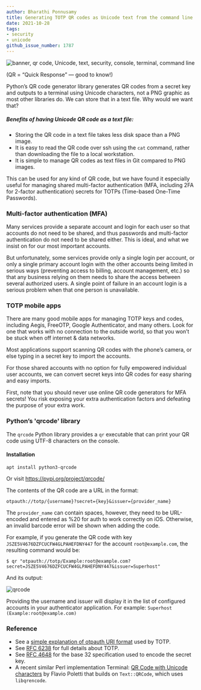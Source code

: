 ```yaml
---
author: Bharathi Ponnusamy
title: Generating TOTP QR codes as Unicode text from the command line
date: 2021-10-28
tags:
- security
- unicode
github_issue_number: 1787
---
```


![banner, qr code, Unicode, text, security, console, terminal, command line](/blog/2021/10/generating-qr-codes-as-unicode-text/banner.jpg)
<!-- photo by Bharathi Ponnusamy -->

(QR = “Quick Response” — good to know!)

Python’s QR code generator library generates QR codes from a secret key and outputs to a terminal using Unicode characters, not a PNG graphic as most other libraries do. We can store that in a text file. Why would we want that?

##### Benefits of having Unicode QR code as a text file:

* Storing the QR code in a text file takes less disk space than a PNG image.
* It is easy to read the QR code over ssh using the `cat` command, rather than downloading the file to a local workstation.
* It is simple to manage QR codes as text files in Git compared to PNG images.

This can be used for any kind of QR code, but we have found it especially useful for managing shared multi-factor authentication (MFA, including 2FA for 2-factor authentication) secrets for TOTPs (Time-based One-Time Passwords).

### Multi-factor authentication (MFA)

Many services provide a separate account and login for each user so that accounts do not need to be shared, and thus passwords and multi-factor authentication do not need to be shared either. This is ideal, and what we insist on for our most important accounts.

But unfortunately, some services provide only a single login per account, or only a single primary account login with the other accounts being limited in serious ways (preventing access to billing, account management, etc.) so that any business relying on them needs to share the access between several authorized users. A single point of failure in an account login is a serious problem when that one person is unavailable.

### TOTP mobile apps

There are many good mobile apps for managing TOTP keys and codes, including Aegis, FreeOTP, Google Authenticator, and many others. Look for one that works with no connection to the outside world, so that you won’t be stuck when off internet & data networks.

Most applications support scanning QR codes with the phone’s camera, or else typing in a secret key to import the accounts.

For those shared accounts with no option for fully empowered individual user accounts, we can convert secret keys into QR codes for easy sharing and easy imports.

First, note that you should never use online QR code generators for MFA secrets! You risk exposing your extra authentication factors and defeating the purpose of your extra work.

### Python’s 'qrcode' library

The `qrcode` Python library provides a `qr` executable that can print your QR code using UTF-8 characters on the console.

#### Installation

```
apt install python3-qrcode
```

Or visit https://pypi.org/project/qrcode/ 

The contents of the QR code are a URL in the format:

```
otpauth://totp/{username}?secret={key}&issuer={provider_name}
```

The `provider_name` can contain spaces, however, they need to be URL-encoded and entered as %20 for auth to work correctly on iOS. Otherwise, an invalid barcode error will be shown when adding the code.

For example, if you generate the QR code with key `JSZE5V4676DZFCUCFW4GLPAHEFDNY447` for the account `root@example.com`, the resulting command would be:

```
$ qr "otpauth://totp/Example:root@example.com?secret=JSZE5V4676DZFCUCFW4GLPAHEFDNY447&issuer=Superhost" 
```

And its output:

![qrcode](/blog/2021/10/generating-qr-codes-as-unicode-text/qrcode.jpg)


Providing the username and issuer will display it in the list of configured accounts in your authenticator application. For example: `Superhost (Example:root@example.com)`


### Reference

* See a [simple explanation of otpauth URI format](http://www1.auth.iij.jp/smartkey/en/uri_v1.html) used by TOTP.
* See [RFC 6238](https://datatracker.ietf.org/doc/html/rfc6238) for full details about TOTP.
* See [RFC 4648](https://datatracker.ietf.org/doc/html/rfc4648#section-6) for the base 32 specification used to encode the secret key.
* A recent similar Perl implementation Terminal: [QR Code with Unicode characters](https://github.polettix.it/ETOOBUSY/2021/09/26/text-qrcode-unicode/) by Flavio Poletti that builds on `Text::QRCode`, which uses `libqrencode`.


